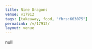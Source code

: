 ```yaml
---
title: Nine Dragons
venue: v17912
tags: [takeaway, food, "fhrs:663075"]
permalink: /v/17912/
layout: venue
---
```

null